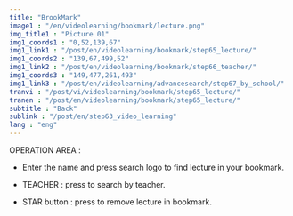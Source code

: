 ```yaml
---
title: "BrookMark"
image1 : "/en/videolearning/bookmark/lecture.png"
img_title1 : "Picture 01"
img1_coords1 : "0,52,139,67"
img1_link1 : "/post/en/videolearning/bookmark/step65_lecture/"
img1_coords2 : "139,67,499,52"
img1_link2 : "/post/en/videolearning/bookmark/step66_teacher/"
img1_coords3 : "149,477,261,493"
img1_link3 : "/post/en/videolearning/advancesearch/step67_by_school/"
tranvi : "/post/vi/videolearning/bookmark/step65_lecture/"
tranen : "/post/en/videolearning/bookmark/step65_lecture/"
subtitle : "Back"
sublink : "/post/en/step63_video_learning"
lang : "eng"
---
```

OPERATION AREA :
 
- Enter the name and press search logo to find lecture in your bookmark.


- TEACHER : press to search by teacher.

- STAR button : press to remove lecture in bookmark.					

		
